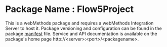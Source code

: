 # Package Name : Flow5Project
This is a webMethods package and requires a webMethods Integration Server to host it. Package versioning and configuration can be found in the package [manifest](./Flow5Project/manifest.v3) file. Service and API documentation is available on the package's home page http://&lt;server&gt;:&lt;port&gt;/&lt;packagename>.